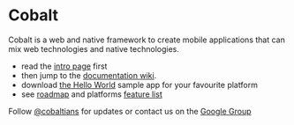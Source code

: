 Cobalt 
======

Cobalt is a web and native framework to create mobile applications that can mix web technologies and native technologies.

* read the [intro page](http://cobaltians.com/) first
* then jump to the [documentation wiki](https://github.com/cobaltians/cobalt/wiki).
* download [the Hello World](samples/HelloWorld) sample app for your favourite platform
* see [roadmap](https://github.com/cobaltians/cobalt/wiki/roadmap) and platforms [feature list](https://github.com/cobaltians/cobalt/wiki/features)


Follow [@cobaltians](https://twitter.com/cobaltians) for updates or contact us on the [Google Group](groups.google.com/forum/?pli=1#!forum/cobaltians) 




